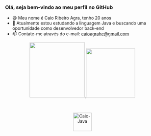 ### Olá, seja bem-vindo ao meu perfil no GitHub

- 😄 Meu nome é Caio Ribeiro Agra, tenho 20 anos
- 🔭 Atualmente estou estudando a linguagem Java e buscando uma oportunidade como desenvolvedor back-end
- 📫 Contate-me através do e-mail: caioagrahc@gmail.com

<div align="center">
  <a href="https://github.com/CaioAgra">
  <img height="180em" src="https://github-readme-stats.vercel.app/api?username=CaioAgra&show_icons=true&theme=merko&include_all_commits=true&count_private=true"/>
  <img height="160em" src="https://github-readme-stats.vercel.app/api/top-langs/?username=CaioAgra&layout=compact&langs_count=7&theme=merko"/>
    
 ##
    
 <div style="display: inline_block"><br>
  <img align="center" alt="Caio-Java" height="60" width="60" src="https://cdn.jsdelivr.net/gh/devicons/devicon/icons/java/java-original.svg">
  
